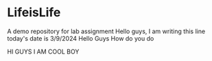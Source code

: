 # LifeisLife
A demo repository for lab assignment
Hello guys, I am writing this line 
today's date is 3/9/2024
Hello Guys How do you do

HI GUYS I AM COOL BOY

